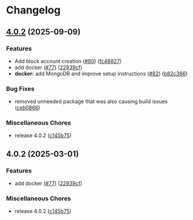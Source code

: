 # Changelog

## [4.0.2](https://github.com/JustKurayy/ObcoDrive/compare/v4.0.2...v4.0.2) (2025-09-09)


### Features

* Add block account creation ([#80](https://github.com/JustKurayy/ObcoDrive/issues/80)) ([fc48827](https://github.com/JustKurayy/ObcoDrive/commit/fc48827338c3eb5632249e34dcc1f5b8d1c61031))
* add docker ([#77](https://github.com/JustKurayy/ObcoDrive/issues/77)) ([22939cf](https://github.com/JustKurayy/ObcoDrive/commit/22939cf21dc2df8281c588206098f4aaf5472b19))
* **docker:** add MongoDB and improve setup instructions ([#82](https://github.com/JustKurayy/ObcoDrive/issues/82)) ([b82c366](https://github.com/JustKurayy/ObcoDrive/commit/b82c3665a1fb72964237b154facb29b0ea891768))


### Bug Fixes

* removed unneeded package that was also causing build issues ([ceb0866](https://github.com/JustKurayy/ObcoDrive/commit/ceb08661740de7690df525d9f1ee55d767032eeb))


### Miscellaneous Chores

* release 4.0.2 ([c145b75](https://github.com/JustKurayy/ObcoDrive/commit/c145b7526b185b57214a946858fcff41ccd67d9e))

## 4.0.2 (2025-03-01)


### Features

* add docker ([#77](https://github.com/subnub/myDrive/issues/77)) ([22939cf](https://github.com/subnub/myDrive/commit/22939cf21dc2df8281c588206098f4aaf5472b19))


### Miscellaneous Chores

* release 4.0.2 ([c145b75](https://github.com/subnub/myDrive/commit/c145b7526b185b57214a946858fcff41ccd67d9e))
